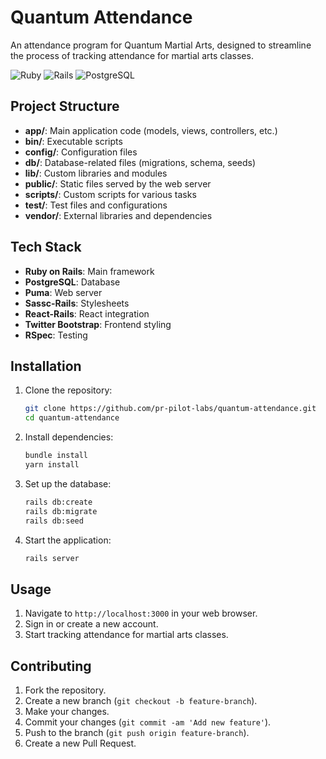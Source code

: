# Quantum Attendance

An attendance program for Quantum Martial Arts, designed to streamline the process of tracking attendance for martial arts classes.

![Ruby](https://img.shields.io/badge/Ruby-2.7.2-red) ![Rails](https://img.shields.io/badge/Rails-6.0.3.4-red) ![PostgreSQL](https://img.shields.io/badge/PostgreSQL-12-blue)

## Project Structure

- **app/**: Main application code (models, views, controllers, etc.)
- **bin/**: Executable scripts
- **config/**: Configuration files
- **db/**: Database-related files (migrations, schema, seeds)
- **lib/**: Custom libraries and modules
- **public/**: Static files served by the web server
- **scripts/**: Custom scripts for various tasks
- **test/**: Test files and configurations
- **vendor/**: External libraries and dependencies

## Tech Stack

- **Ruby on Rails**: Main framework
- **PostgreSQL**: Database
- **Puma**: Web server
- **Sassc-Rails**: Stylesheets
- **React-Rails**: React integration
- **Twitter Bootstrap**: Frontend styling
- **RSpec**: Testing

## Installation

1. Clone the repository:
   ```sh
   git clone https://github.com/pr-pilot-labs/quantum-attendance.git
   cd quantum-attendance
   ```
2. Install dependencies:
   ```sh
   bundle install
   yarn install
   ```
3. Set up the database:
   ```sh
   rails db:create
   rails db:migrate
   rails db:seed
   ```
4. Start the application:
   ```sh
   rails server
   ```

## Usage

1. Navigate to `http://localhost:3000` in your web browser.
2. Sign in or create a new account.
3. Start tracking attendance for martial arts classes.

## Contributing

1. Fork the repository.
2. Create a new branch (`git checkout -b feature-branch`).
3. Make your changes.
4. Commit your changes (`git commit -am 'Add new feature'`).
5. Push to the branch (`git push origin feature-branch`).
6. Create a new Pull Request.
